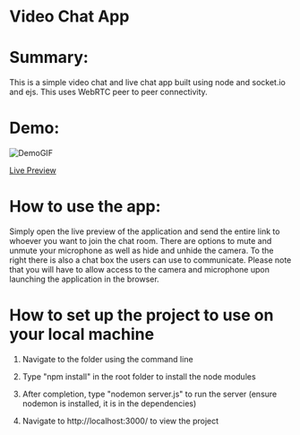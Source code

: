 # Video Chat App



# Summary:

This is a simple video chat and live chat app built using node and socket.io and ejs. This uses WebRTC peer to peer connectivity.

# Demo:
![DemoGIF](https://i.imgur.com/W0Fu36C.png)

[Live Preview](https://ethanvideochatapp.herokuapp.com/)

# How to use the app:

Simply open the live preview of the application and send the entire link to whoever you want to join the chat room. There are options
to mute and unmute your microphone as well as hide and unhide the camera. To the right there is also a chat box the users can use to communicate.
Please note that you will have to allow access to the camera and microphone upon launching the application in the browser.


# How to set up the project to use on your local machine

1. Navigate to the folder using the command line

2. Type "npm install" in the root folder to install the node modules

3. After completion, type "nodemon server.js" to run the server (ensure nodemon is installed, it is in the dependencies)

4. Navigate to http://localhost:3000/ to view the project


